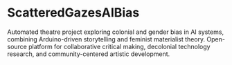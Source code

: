 # ScatteredGazesAIBias
Automated theatre project exploring colonial and gender bias in AI systems, combining Arduino-driven storytelling and feminist materialist theory. Open-source platform for collaborative critical making, decolonial technology research, and community-centered artistic development.
